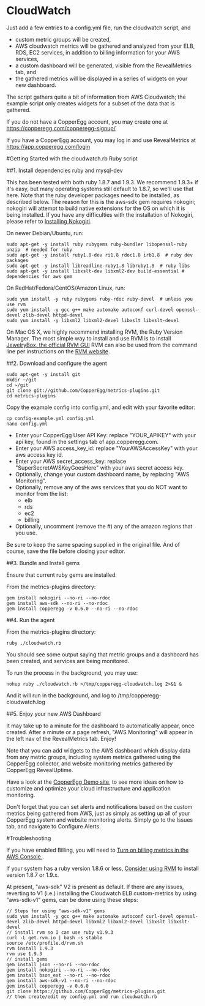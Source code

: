 CloudWatch
=============

Just add a few entries to a config.yml file, run the cloudwatch script, and
  - custom metric groups will be created,
  - AWS cloudwatch metrics will be gathered and analyzed from your ELB, RDS, EC2 services, in addition to billing information for your AWS services,
  - a custom dashboard will be generated, visible from the RevealMetrics tab, and
  - the gathered metrics will be displayed in a series of widgets on your new dashboard.

The script gathers quite a bit of information from AWS Cloudwatch; the example script only creates widgets for a subset of the data that is gathered.

If you do not have a CopperEgg account, you may create one at <https://copperegg.com/copperegg-signup/>

If you have a CopperEgg account, you may log in and use RevealMetrics at <https://app.copperegg.com/login>

#Getting Started with the cloudwatch.rb Ruby script

##1. Install dependencies ruby and mysql-dev

This has been tested with both ruby 1.8.7 and 1.9.3.  We recommend 1.9.3+ if it's easy,
but many operating systems still default to 1.8.7, so we'll use that here.
Note that the ruby developer packages need to be installed, as described below. The reason for this is the aws-sdk gem requires nokogiri; nokogiri will attempt to build native extensions for the OS on which it is being installed.
If you have any difficulties with the installation of Nokogiri, please refer to [Installing Nokogiri](http://nokogiri.org/tutorials/installing_nokogiri.html).


On newer Debian/Ubuntu, run:

    sudo apt-get -y install ruby rubygems ruby-bundler libopenssl-ruby unzip  # needed for ruby
    sudo apt-get -y install ruby1.8-dev ri1.8 rdoc1.8 irb1.8  # ruby dev packages
    sudo apt-get -y install libreadline-ruby1.8 libruby1.8  # ruby libs
    sudo apt-get -y install libxslt-dev libxml2-dev build-essential # dependencies for aws gem

On RedHat/Fedora/CentOS/Amazon Linux, run:

    sudo yum install -y ruby rubygems ruby-rdoc ruby-devel  # unless you use rvm
    sudo yum install -y gcc g++ make automake autoconf curl-devel openssl-devel zlib-devel httpd-devel
    sudo yum install -y libxml2 libxml2-devel libxslt libxslt-devel

On Mac OS X, we highly recommend installing RVM, the Ruby Version Manager. The most simple way to install and use RVM is to install [JewelryBox, the official RVM GUI](http://unfiniti.com/software/mac/jewelrybox)
RVM can also be used from the command line per instructions on the [RVM website](https://rvm.io).

##2. Download and configure the agent

    sudo apt-get -y install git
    mkdir ~/git
    cd ~/git
    git clone git://github.com/CopperEgg/metrics-plugins.git
    cd metrics-plugins

Copy the example config into config.yml, and edit with your favorite editor:

    cp config-example.yml config.yml
    nano config.yml

  - Enter your CopperEgg User API Key:  replace "YOUR\_APIKEY" with your api key, found in the settings tab of app.copperegg.com.
  - Enter your AWS access\_key\_id: replace "YourAWSAccessKey" with your aws access key id.
  - Enter your AWS secret\_access\_key: replace "SuperSecretAWSKeyGoesHere" with your aws secret access key.
  - Optionally, change your custom dashboard name, by replacing "AWS Monitoring".
  - Optionally, remove any of the aws services that you do NOT want to monitor from the list:
    - elb
    - rds
    - ec2
    - billing
  - Optionally, uncomment (remove the #) any of the amazon regions that you use.

Be sure to keep the same spacing supplied in the original file.
And of course, save the file before closing your editor.


##3. Bundle and Install gems

Ensure that current ruby gems are installed.

From the metrics-plugins directory:

    gem install nokogiri --no-ri --no-rdoc
    gem install aws-sdk --no-ri --no-rdoc
    gem install copperegg -v 0.6.0 --no-ri --no-rdoc

##4. Run the agent

From the metrics-plugins directory:

    ruby ./cloudwatch.rb

You should see some output saying that metric groups and a dashboard has been created, and services are being monitored.

To run the process in the background, you may use:

    nohup ruby ./cloudwatch.rb >/tmp/copperegg-cloudwatch.log 2>&1 &

And it will run in the background, and log to /tmp/copperegg-cloudwatch.log


##5. Enjoy your new AWS Dashboard

It may take up to a minute for the dashboard to automatically appear, once created.
After a minute or a page refresh, "AWS Monitoring" will appear in the left nav of the RevealMetrics tab.  Enjoy!

Note that you can add widgets to the AWS dashboard which display data from any metric groups, including system metrics gathered using the CopperEgg collector, and website monitoring metrics gathered by CopperEgg RevealUptime.

Have a look at the [CopperEgg Demo site](https://app.copperegg.com/demo), to see more ideas on how to customize and optimize your cloud infrastructure and application monitoring.

Don't forget that you can set alerts and notifications based on the custom metrics being gathered from AWS, just as simply as setting up all of your CopperEgg system and website monitoring alerts. Simply go to the Issues tab, and navigate to Configure Alerts.


#Troubleshooting

If you have enabled Billing, you will need to [Turn on billing metrics in the AWS Console ](http://docs.aws.amazon.com/AmazonCloudWatch/latest/DeveloperGuide/monitor_estimated_charges_with_cloudwatch.html#turning_on_billing_metrics).

If your system has a ruby version 1.8.6 or less, [Consider using RVM](https://rvm.io/) to install version 1.8.7 or 1.9.x.

At present, "aws-sdk" V2 is present as default. If there are any issues, reverting to V1 (i.e.) installing the Cloudwatch ELB custom-metrics by using "aws-sdk-v1" gems, can be done using these steps:

    // Steps for using "aws-sdk-v1" gems
    sudo yum install -y gcc g++ make automake autoconf curl-devel openssl-devel zlib-devel httpd-devel libxml2 libxml2-devel libxslt libxslt-devel
    // install rvm so I can use ruby v1.9.3
    curl -L get.rvm.io | bash -s stable
    source /etc/profile.d/rvm.sh
    rvm install 1.9.3
    rvm use 1.9.3
    // install gems
    gem install json --no-ri --no-rdoc
    gem install nokogiri --no-ri --no-rdoc
    gem install bson_ext --no-ri --no-rdoc
    gem install aws-sdk-v1 --no-ri --no-rdoc
    gem install copperegg -v 0.6.0
    git clone https://github.com/CopperEgg/metrics-plugins.git
    // then create/edit my config.yml and run cloudwatch.rb
